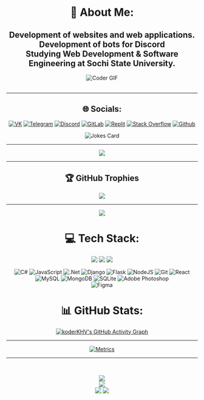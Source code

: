 <div align="center">
  
  # 💫 About Me:
  Development of websites and web applications. Development of bots for Discord<br>Studying Web Development & Software Engineering at Sochi State University.
  ---

  <img src="https://i.pinimg.com/originals/77/ca/a3/77caa32884d735d439ade45ba37feaf2.gif" alt="Coder GIF">
  
</div>

<br>

---
<div align="center">

## 🌐 Socials:
[![VK](https://img.shields.io/badge/VK-%237289DA.svg?logo=VK&logoColor=white)](https://vk.com/arqz81)
[![Telegram](https://img.shields.io/badge/Telegram-%237289DA.svg?logo=Telegram&logoColor=white)](https://t.me/ARQ81)
[![Discord](https://img.shields.io/badge/Discord-%237289DA.svg?logo=discord&logoColor=white)](htttps://discord.gg/qp#7688)
[![GitLab](https://img.shields.io/badge/-GitLab-FE7A16?logo=Gitlab&logoColor=white)](https://gitlab.skillbox.ru/maksim_anisenko_1)
[![Replit](https://img.shields.io/badge/-Replit-FE7A16?logo=Replit&logoColor=white)](https://replit.com/@Deagle)
[![Stack Overflow](https://img.shields.io/badge/-Stackoverflow-FE7A16?logo=stack-overflow&logoColor=white)](https://stackoverflow.com/users/https://stackoverflow.com/users/20410365/ar-81)
[![Github](https://img.shields.io/badge/-GitHub-black?logo=github&logoColor=white)](https://stackoverflow.com/users/https://stackoverflow.com/users/20410365/ar-81)
</div>

<div align="center">

![Jokes Card](https://readme-jokes.vercel.app/api?theme=tokyonight)

</div>

---
<div align="center">
  <a href="https://open.spotify.com/user/htnuw4nt7uo5q9wgxklrd9wc3">
    <img src="https://novatorem-ankuverindustries-gmailcom.vercel.app/api/spotify">
  </a>
</div>

---

<div align="center">

## 🏆 GitHub Trophies
![](https://github-profile-trophy.vercel.app/?username=koderKHV&theme=darkhub&no-frame=false&no-bg=false&margin-w=4)

---
[![](https://visitcount.itsvg.in/api?id=koderKHV&icon=2&color=0)](https://visitcount.itsvg.in)
</div>

<div align="center">

# 💻 Tech Stack:

</div>
<p>
<div align="center">
  <img src="https://img.shields.io/badge/-HTML-c58545?style=for-the-badge&logo=html5&logoColor=c58545&labelColor=282828">
  <img src="https://img.shields.io/badge/-CSS-d1a01f?style=for-the-badge&logo=css3&logoColor=d1a01f&labelColor=282828">
  <img src="https://img.shields.io/badge/-Python-98b982?style=for-the-badge&logo=python&logoColor=98b982&labelColor=282828">

  ![C#](https://img.shields.io/badge/c%23-%23239120.svg?style=for-the-badge&logo=c-sharp&logoColor=white) 
  ![JavaScript](https://img.shields.io/badge/javascript-%23323330.svg?style=for-the-badge&logo=javascript&logoColor=%23F7DF1E) 
  ![.Net](https://img.shields.io/badge/.NET-5C2D91?style=for-the-badge&logo=.net&logoColor=white) 
  ![Django](https://img.shields.io/badge/django-%23092E20.svg?style=for-the-badge&logo=django&logoColor=white) 
  ![Flask](https://img.shields.io/badge/flask-%23000.svg?style=for-the-badge&logo=flask&logoColor=white) 
  ![NodeJS](https://img.shields.io/badge/node.js-6DA55F?style=for-the-badge&logo=node.js&logoColor=white)
  ![Git](https://img.shields.io/badge/git-orange.svg?style=for-the-badge&logo=git&logoColor=white)
  ![React](https://img.shields.io/badge/react-%2320232a.svg?style=for-the-badge&logo=react&logoColor=%2361DAFB) 
  ![MySQL](https://img.shields.io/badge/mysql-%2300f.svg?style=for-the-badge&logo=mysql&logoColor=white) 
  ![MongoDB](https://img.shields.io/badge/MongoDB-%234ea94b.svg?style=for-the-badge&logo=mongodb&logoColor=white) 
  ![SQLite](https://img.shields.io/badge/sqlite-%2307405e.svg?style=for-the-badge&logo=sqlite&logoColor=white) 
  ![Adobe Photoshop](https://img.shields.io/badge/adobephotoshop-%2331A8FF.svg?style=for-the-badge&logo=adobephotoshop&logoColor=white) 	
  ![Figma](https://img.shields.io/badge/figma-%23F24E1E.svg?style=for-the-badge&logo=figma&logoColor=white)
</div>
</p>

<div align="center">

# 📊 GitHub Stats:
[![koderKHV's GitHub Activity Graph](https://activity-graph.herokuapp.com/graph?username=koderKHV&theme=tokyonight)](https://git.io/praveenscience)

---
[![Metrics](https://metrics.lecoq.io/koderKHV?template=classic&base.header=0&base.metadata=0&isocalendar=1&languages=1&people=1&isocalendar.duration=half-year&languages.limit=8&languages.sections=most-used&languages.colors=github&languages.threshold=0%25&languages.indepth=false&languages.recent.load=300&languages.recent.days=14&people.limit=24&people.size=28&people.types=followers%2C%20following&people.identicons=false&people.shuffle=false&config.timezone=Asia%2FCalcutta)](https://www.github.com/koderKHV)

---
<br>

![](https://github-readme-stats.vercel.app/api?username=koderKHV&theme=tokyonight&hide_border=false&include_all_commits=true&count_private=false)<br/>
![](https://github-readme-streak-stats.herokuapp.com/?user=koderKHV&theme=tokyonight&hide_border=false)<br/>
![](https://github-readme-stats.vercel.app/api/top-langs/?username=koderKHV&theme=tokyonight&hide_border=false&include_all_commits=true&count_private=false&layout=compact)
![](https://github-readme-stats.vercel.app/api?username=Aditya664&show_icons=true&locale=en&count_private=true&hide_rank=true&custom_title=My%20GitHub%20Stats&disable_animations=true&theme=tokyonight)

</div>


<!-- Proudly created with GPRM ( https://gprm.itsvg.in ) -->
